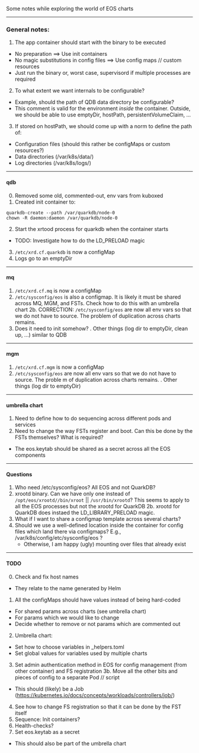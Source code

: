 Some notes while exploring the world of EOS charts


-----
### General notes:
1. The app container should start with the binary to be executed
  - No preparation ==> Use init containers
  - No magic substitutions in config files ==> Use config maps // custom resources
  - Just run the binary or, worst case, supervisord if multiple processes are required

2. To what extent we want internals to be configurable?
  - Example, should the path of QDB data directory be configurable?
  - This comment is valid for the environment _inside_ the container. Outside, we should be able to use emptyDir, hostPath, persistentVolumeClaim, ...

3. If stored on hostPath, we should come up with a norm to define the path of:
  - Configuration files (should this rather be configMaps or custom resources?)
  - Data directories (/var/k8s/data/)
  - Log directories (/var/k8s/logs/)


-----
#### qdb
0. Removed some old, commented-out, env vars from kuboxed
1. Created init container to:
```
quarkdb-create --path /var/quarkdb/node-0
chown -R daemon:daemon /var/quarkdb/node-0
```
2. Start the xrtood process for quarkdb when the container starts
  - TODO: Investigate how to do the LD_PRELOAD magic
3. `/etc/xrd.cf.quarkdb` is now a configMap
4. Logs go to an emptyDir

-----
#### mq
1. `/etc/xrd.cf.mq` is now a configMap
2. `/etc/sysconfig/eos` is also a configmap. It is likely it must be shared across MQ, MGM, and FSTs. Check how to do this with an umbrella chart
2b. CORRECTION: `/etc/sysconfig/eos` are now all env vars so that we do not have to source. The problem of duplication across charts remains.
3. Does it need to init somehow?
. Other things (log dir to emptyDir, clean up, ...) similar to QDB

-----
#### mgm
1. `/etc/xrd.cf.mgm` is now a configMap
2. `/etc/sysconfig/eos` are now all env vars so that we do not have to source. The proble
m of duplication across charts remains.
. Other things (log dir to emptyDir)

-----
#### umbrella chart
1. Need to define how to do sequencing across different pods and services
2. Need to change the way FSTs register and boot. Can this be done by the FSTs themselves? What is required?
  - The eos.keytab should be shared as a secret across all the EOS components


-----
#### Questions
1. Who need /etc/sysconfig/eos? All EOS and not QuarkDB?
2. xrootd binary. Can we have only one instead of `/opt/eos/xrootd//bin/xroot` || `/usr/bin/xrootd`? This seems to apply to all the EOS processes but not the xrootd for QuarkDB
2b. xrootd for QuarkDB does instaed the LD_LIBRARY_PRELOAD magic.
3. What if I want to share a configmap template across several charts?
4. Should we use a well-defined location inside the container for config files which land there via configmaps? E.g., /var/k8s/config/etc/sysconfig/eos ?
	- Otherwise, I am happy (ugly) mounting over files that already exist

-----
#### TODO
0. Check and fix host names
  - They relate to the name generated by Helm
1. All the configMaps should have values instead of being hard-coded
  - For shared params across charts (see umbrella chart)
  - For params which we would like to change
  - Decide whether to remove or not params which are commented out
2. Umbrella chart:
  - Set how to choose variables in _helpers.toml
  - Set global values for variables used by multiple charts
3. Set admin authentication method in EOS for config management (from other container) and FS registration
3b. Move all the other bits and pieces of config to a separate Pod // script
  - This should (likely) be a Job (https://kubernetes.io/docs/concepts/workloads/controllers/job/)
4. See how to change FS registration so that it can be done by the FST itself
5. Sequence: Init containers?
6. Health-checks?
7. Set eos.keytab as a secret
  - This should also be part of the umbrella chart
